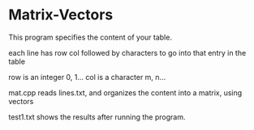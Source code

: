 # Matrix-Vectors
This program specifies the content of your table.

each line has
row col followed by characters to go into that entry in the table

row is an integer  0, 1...
col is a character m, n...

mat.cpp reads lines.txt, and organizes the content into a matrix, using vectors

test1.txt shows the results after running the program.
